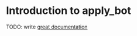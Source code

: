 # Introduction to apply_bot

TODO: write [great documentation](http://jacobian.org/writing/what-to-write/)
